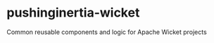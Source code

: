 pushinginertia-wicket
=====================

Common reusable components and logic for Apache Wicket projects